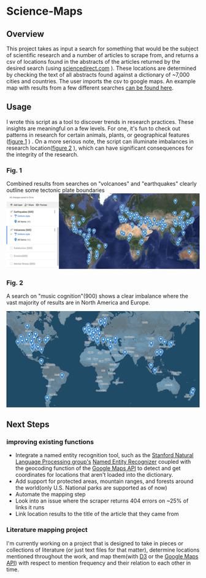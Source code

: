 # Science-Maps

## Overview
This project takes as input a search for something that would be the 
subject of scientific research and a number of articles to scrape from, and returns a csv of locations found in the abstracts of the articles returned by the desired search (using [sciencedirect.com](sciencedirect.com) ). 
These locations are determined by checking the text of all abstracts found against a dictionary of ~7,000 cities and countries. The user 
imports the csv to google maps. An example map with results from a few different 
searches [can be found here](https://drive.google.com/open?id=1uSapi_Us20bfaV65zegpFPFT6kr9oFDk&usp=sharing).

## Usage
I wrote this script as a tool to discover trends in research practices. These insights are meaningful on a few levels. For one, it's fun to check out patterns in research for certain animals, plants, or geographical features ([figure 1](https://github.com/KLaFleur/Science-Maps#fig-1) ) . On a more serious note, the script can illuminate imbalances in research location([figure 2](https://github.com/KLaFleur/Science-Maps#fig-2) ), which can have significant consequences for the integrity of the research. 

### Fig. 1

Combined results from searches on "volcanoes" and "earthquakes" clearly outline some tectonic plate boundaries
![text](https://github.com/KLaFleur/Science-Maps/blob/master/Earthq%2Bvolcanoes.png)

### Fig. 2

A search on "music cognition"(900) shows a clear imbalance where the vast majority of results are in North America and Europe. 

![text](music+cognition.png)









## Next Steps  



### improving existing functions

* Integrate a named entity recognition tool, such as the [Stanford Natural Language Processing group's](https://nlp.stanford.edu/) [Named Entity Recognizer](https://nlp.stanford.edu/software/CRF-NER.html) coupled with the geocoding function of the [Google Maps API](https://developers.google.com/maps/) to detect and get coordinates for locations that aren't loaded into the dictionary.
* Add support for protected areas, mountain ranges, and forests around the world(only U.S. National parks are supported as of now)
* Automate the mapping step 
* Look into an issue where the scraper returns 404 errors on ~25% of links it runs
* Link location results to the title of the article that they came from 

### Literature mapping project 
I'm currently working on a project that is designed to take in pieces or collections of literature (or just text files for that matter), determine locations mentioned throughout the work, and map them(with [D3](https://d3js.org/) or the [Google Maps API](https://developers.google.com/maps/)) with respect to mention frequency and their relation to each other in time.









